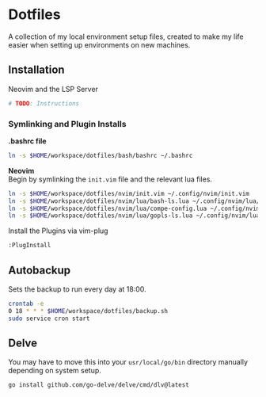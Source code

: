 # Dotfiles
A collection of my local environment setup files, created to make my life easier when setting up environments on new machines.

## Installation
Neovim and the LSP Server
```bash
# TODO: Instructions
```

### Symlinking and Plugin Installs
**.bashrc file**  
```bash
ln -s $HOME/workspace/dotfiles/bash/bashrc ~/.bashrc
```

**Neovim**  
Begin by symlinking the `init.vim` file and the relevant lua files.
```bash
ln -s $HOME/workspace/dotfiles/nvim/init.vim ~/.config/nvim/init.vim
ln -s $HOME/workspace/dotfiles/nvim/lua/bash-ls.lua ~/.config/nvim/lua/bash-ls.lua
ln -s $HOME/workspace/dotfiles/nvim/lua/compe-config.lua ~/.config/nvim/lua/compe-config.lua
ln -s $HOME/workspace/dotfiles/nvim/lua/gopls-ls.lua ~/.config/nvim/lua/gopls-ls.lua
```
  
Install the Plugins via vim-plug  
```bash
:PlugInstall
```

## Autobackup
Sets the backup to run every day at 18:00. 
```bash
crontab -e
0 18 * * * $HOME/workspace/dotfiles/backup.sh
sudo service cron start
```

## Delve
You may have to move this into your `usr/local/go/bin` directory manually depending on system setup.
```
go install github.com/go-delve/delve/cmd/dlv@latest
```
